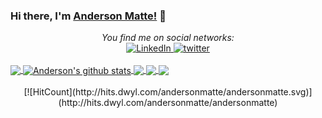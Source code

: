 ### Hi there, I'm [Anderson Matte!](https://twitter.com/anderson_matte) 👋
<div align="center">
   <i>You find me on social networks:</i><br>
   <a href="https://www.linkedin.com/in/andersonmatte/" target="_blank">
   <img src="https://img.shields.io/badge/LinkedIn-%230077B5.svg?&style=flat-square&logo=linkedin&logoColor=white" alt="LinkedIn">
   </a>
   <a href="https://twitter.com/anderson_matte" target="_blank">
   <img src="https://img.shields.io/badge/twitter-blue?&style=flat-square&logo=twitter&logoColor=white" alt="twitter">
   </a>
</div>
<br/>
<a href="https://github.com/andersonmatte/Xamarin.Forms.NeoControls">
<img align="center" src="https://github-readme-stats.anuraghazra1.vercel.app/api/top-langs/?username=andersonmatte&hide=Batchfile" />
</a>
<a href="https://github.com/andersonmatte/Xamarin.Forms.NeoControls">
<img align="center" src="https://github-readme-stats.anuraghazra1.vercel.app/api?username=andersonmatte&show_icons=true&line_height=27" alt="Anderson's github stats" />
</a>
<a href="https://github.com/andersonmatte/APPBuscaPorCep">
<img align="center" src="https://github-readme-stats.anuraghazra1.vercel.app/api/pin/?username=andersonmatte&repo=APPBuscaPorCep" />
</a>
<a href="https://github.com/andersonmatte/WebServiceRestKotlin">
<img align="center" src="https://github-readme-stats.anuraghazra1.vercel.app/api/pin/?username=andersonmatte&repo=WebServiceRestKotlin" />
</a>    
<a href="https://github.com/andersonmatte/RLanguageImportJson">
<img align="center" src="https://github-readme-stats.anuraghazra1.vercel.app/api/pin/?username=andersonmatte&repo=RLanguageImportJson" />
</a>
<br />
<br />
<div align="center">
   [![HitCount](http://hits.dwyl.com/andersonmatte/andersonmatte.svg)](http://hits.dwyl.com/andersonmatte/andersonmatte)
</div>
